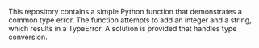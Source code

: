 This repository contains a simple Python function that demonstrates a common type error. The function attempts to add an integer and a string, which results in a TypeError. A solution is provided that handles type conversion.